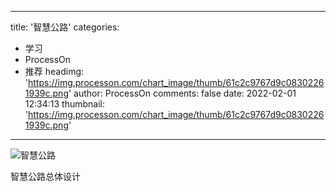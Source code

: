 
---
title: '智慧公路'
categories: 
 - 学习
 - ProcessOn
 - 推荐
headimg: 'https://img.processon.com/chart_image/thumb/61c2c9767d9c08302261939c.png'
author: ProcessOn
comments: false
date: 2022-02-01 12:34:13
thumbnail: 'https://img.processon.com/chart_image/thumb/61c2c9767d9c08302261939c.png'
---

<div>   
<img class="thumb" alt="智慧公路" src="https://img.processon.com/chart_image/thumb/61c2c9767d9c08302261939c.png" referrerpolicy="no-referrer">
<p>智慧公路总体设计</p>  
</div>
            
